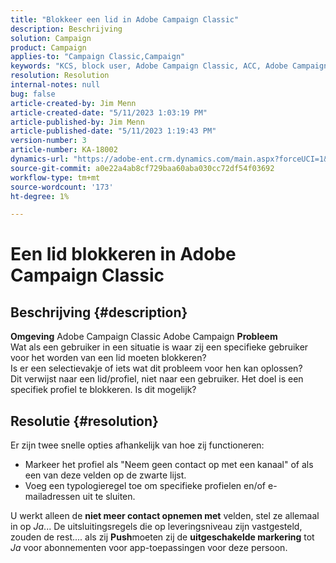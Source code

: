 ```yaml
---
title: "Blokkeer een lid in Adobe Campaign Classic"
description: Beschrijving
solution: Campaign
product: Campaign
applies-to: "Campaign Classic,Campaign"
keywords: "KCS, block user, Adobe Campaign Classic, ACC, Adobe Campaign, How To"
resolution: Resolution
internal-notes: null
bug: false
article-created-by: Jim Menn
article-created-date: "5/11/2023 1:03:19 PM"
article-published-by: Jim Menn
article-published-date: "5/11/2023 1:19:43 PM"
version-number: 3
article-number: KA-18002
dynamics-url: "https://adobe-ent.crm.dynamics.com/main.aspx?forceUCI=1&pagetype=entityrecord&etn=knowledgearticle&id=8a14cb2e-fcef-ed11-8849-6045bd006295"
source-git-commit: a0e22a4ab8cf729baa60aba030cc72df54f03692
workflow-type: tm+mt
source-wordcount: '173'
ht-degree: 1%

---
```


# Een lid blokkeren in Adobe Campaign Classic

## Beschrijving {#description}


<b>Omgeving</b>
Adobe Campaign Classic Adobe Campaign
<b>Probleem</b>
<br>Wat als een gebruiker in een situatie is waar zij een specifieke gebruiker voor het worden van een lid moeten blokkeren?
<br>Is er een selectievakje of iets wat dit probleem voor hen kan oplossen?
<br>Dit verwijst naar een lid/profiel, niet naar een gebruiker. Het doel is een specifiek profiel te blokkeren. Is dit mogelijk?



## Resolutie {#resolution}


Er zijn twee snelle opties afhankelijk van hoe zij functioneren:

- Markeer het profiel als &quot;Neem geen contact op met een kanaal&quot; of als een van deze velden op de zwarte lijst.
- Voeg een typologieregel toe om specifieke profielen en/of e-mailadressen uit te sluiten.




U werkt alleen de <b>niet meer contact opnemen met</b> velden, stel ze allemaal in op *Ja*... De uitsluitingsregels die op leveringsniveau zijn vastgesteld, zouden de rest.... als zij <b>Push</b>moeten zij de <b>uitgeschakelde markering</b> tot *Ja* voor abonnementen voor app-toepassingen voor deze persoon.
